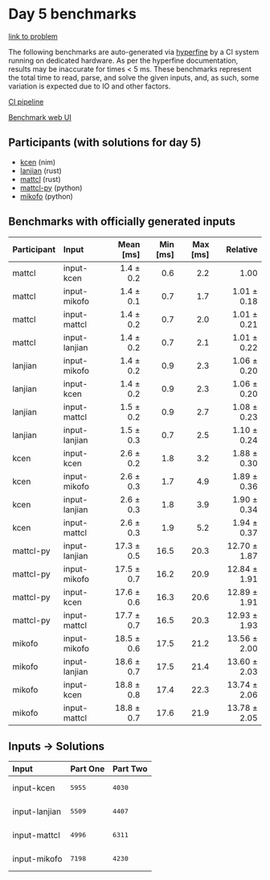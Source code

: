 # Day 5 benchmarks

[link to problem](https://adventofcode.com/2024/day/5)

The following benchmarks are auto-generated via
[hyperfine](https://github.com/sharkdp/hyperfine) by a CI system running on
dedicated hardware. As per the hyperfine documentation, results may be
inaccurate for times < 5 ms. These benchmarks represent the total time to read,
parse, and solve the given inputs, and, as such, some variation is expected due
to IO and other factors.

[CI pipeline](http://ci.papercode.net:8080/teams/main/pipelines/aoc2024)

[Benchmark web UI](https://aoc.ancalagon.black)


## Participants (with solutions for day 5)

- [kcen](https://github.com/kcen/aoc2024) (nim)
- [lanjian](https://github.com/lanjian/aoc-2024) (rust)
- [mattcl](https://github.com/mattcl/aoc2024) (rust)
- [mattcl-py](https://github.com/mattcl/aoc2024-py) (python)
- [mikofo](https://github.com/mikofo/aoc2024) (python)


## Benchmarks with officially generated inputs

| Participant | Input | Mean [ms] | Min [ms] | Max [ms] | Relative |
|:---|:---|---:|---:|---:|---:|
| mattcl | input-kcen | 1.4 ± 0.2 | 0.6 | 2.2 | 1.00 |
| mattcl | input-mikofo | 1.4 ± 0.1 | 0.7 | 1.7 | 1.01 ± 0.18 |
| mattcl | input-mattcl | 1.4 ± 0.2 | 0.7 | 2.0 | 1.01 ± 0.21 |
| mattcl | input-lanjian | 1.4 ± 0.2 | 0.7 | 2.1 | 1.01 ± 0.22 |
| lanjian | input-mikofo | 1.4 ± 0.2 | 0.9 | 2.3 | 1.06 ± 0.20 |
| lanjian | input-kcen | 1.4 ± 0.2 | 0.9 | 2.3 | 1.06 ± 0.20 |
| lanjian | input-mattcl | 1.5 ± 0.2 | 0.9 | 2.7 | 1.08 ± 0.23 |
| lanjian | input-lanjian | 1.5 ± 0.3 | 0.7 | 2.5 | 1.10 ± 0.24 |
| kcen | input-kcen | 2.6 ± 0.2 | 1.8 | 3.2 | 1.88 ± 0.30 |
| kcen | input-mikofo | 2.6 ± 0.3 | 1.7 | 4.9 | 1.89 ± 0.36 |
| kcen | input-lanjian | 2.6 ± 0.3 | 1.8 | 3.9 | 1.90 ± 0.34 |
| kcen | input-mattcl | 2.6 ± 0.3 | 1.9 | 5.2 | 1.94 ± 0.37 |
| mattcl-py | input-lanjian | 17.3 ± 0.5 | 16.5 | 20.3 | 12.70 ± 1.87 |
| mattcl-py | input-mikofo | 17.5 ± 0.7 | 16.2 | 20.9 | 12.84 ± 1.91 |
| mattcl-py | input-kcen | 17.6 ± 0.6 | 16.3 | 20.6 | 12.89 ± 1.91 |
| mattcl-py | input-mattcl | 17.7 ± 0.7 | 16.5 | 20.3 | 12.93 ± 1.93 |
| mikofo | input-mikofo | 18.5 ± 0.6 | 17.5 | 21.2 | 13.56 ± 2.00 |
| mikofo | input-lanjian | 18.6 ± 0.7 | 17.5 | 21.4 | 13.60 ± 2.03 |
| mikofo | input-kcen | 18.8 ± 0.8 | 17.4 | 22.3 | 13.74 ± 2.06 |
| mikofo | input-mattcl | 18.8 ± 0.7 | 17.6 | 21.9 | 13.78 ± 2.05 |


## Inputs -> Solutions

| Input | Part One | Part Two |
|:---|:---|:---|
|input-kcen|<pre>5955</pre>|<pre>4030</pre>|
|input-lanjian|<pre>5509</pre>|<pre>4407</pre>|
|input-mattcl|<pre>4996</pre>|<pre>6311</pre>|
|input-mikofo|<pre>7198</pre>|<pre>4230</pre>|